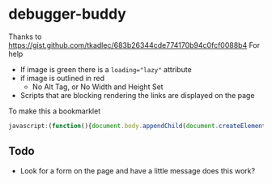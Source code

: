 # debugger-buddy

Thanks to https://gist.github.com/tkadlec/683b26344cde774170b94c0fcf0088b4  For help 

- If image is green there is a `loading="lazy"` attribute
- if image is outlined in red 
   - No Alt Tag, or No Width and Height Set 
- Scripts that are blocking rendering the links are displayed on the page 


To make this a bookmarklet 

```js
javascript:(function(){document.body.appendChild(document.createElement('script')).src='https://cdn.jsdelivr.net/gh/johnsiwicki/helper-debugger@latest/perf-debugger.js';var iframes=document.getElementsByTagName('iframe');for(i=0;i<iframes.length;i++) {iframes[i].contentDocument.body.appendChild(document.createElement('script')).src='https://cdn.jsdelivr.net/gh/johnsiwicki/helper-debugger@latest/perf-debugger.js';}})();
```


## Todo 
- Look for a form on the page and have a little message does this work? 
